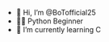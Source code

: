 - 👋 Hi, I’m @BoTofficial25
- 👨‍💻 Python Beginner
- 🌱 I’m currently learning C

<!---
BoTofficial255/BoTofficial255 is a ✨ special ✨ repository because its `README.md` (this file) appears on your GitHub profile.
You can click the Preview link to take a look at your changes.
--->
